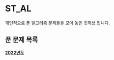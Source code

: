 # ST_AL
개인적으로 푼 알고리즘 문제들을 모아 놓은 깃허브 입니다. 

## 푼 문제 목록 
**[2022년도](https://github.com/Cyeon/ST_AL/blob/main/READMEs/2022.md)**
